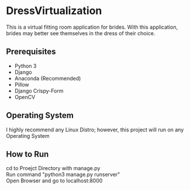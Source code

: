 # DressVirtualization
This is a virtual fitting room application for brides. With this application, brides may better see themselves in the dress of their choice.<br/>

## Prerequisites
- Python 3
- Django
- Anaconda (Recommended)
- Pillow
- Django Crispy-Form
- OpenCV

## Operating System
I highly recommend any Linux Distro; however, this project will run on any Operating System

## How to Run
cd to Proejct Directory with manage.py<br/>
Run command "python3 manage.py runserver"<br/>
Open Browser and go to localhost:8000<br/>

